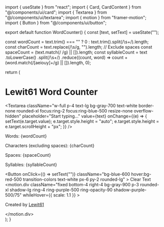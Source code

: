 import { useState } from "react";
import { Card, CardContent } from "@/components/ui/card";
import { Textarea } from "@/components/ui/textarea";
import { motion } from "framer-motion";
import { Button } from "@/components/ui/button";

export default function WordCounter() {
  const [text, setText] = useState("");

  const wordCount = text.trim() === "" ? 0 : text.trim().split(/\s+/).length;
  const charCount = text.replace(/\s/g, "").length; // Exclude spaces
  const spaceCount = (text.match(/ /g) || []).length;
  const syllableCount = text
    .toLowerCase()
    .split(/\s+/)
    .reduce((count, word) => count + (word.match(/[aeiouy]+/g) || []).length, 0);

  return (
    <div className="min-h-screen flex items-center justify-center bg-gradient-to-br from-purple-900 via-blue-900 to-black text-white p-4">
      <Card className="w-full max-w-2xl bg-gray-800 shadow-xl rounded-2xl p-6">
        <CardContent>
          <h1 className="text-3xl font-bold text-center mb-4">Lewit61 Word Counter</h1>
          <Textarea
            className="w-full p-4 text-lg bg-gray-700 text-white border-none rounded-xl focus:ring-2 focus:ring-blue-500 resize-none overflow-hidden"
            placeholder="Start typing..."
            value={text}
            onChange={(e) => {
              setText(e.target.value);
              e.target.style.height = "auto";
              e.target.style.height = e.target.scrollHeight + "px";
            }}
          />
          <div className="flex justify-between items-center mt-4">
            <p className="text-lg">Words: {wordCount}</p>
            <p className="text-lg">Characters (excluding spaces): {charCount}</p>
          </div>
          <div className="flex justify-between items-center mt-2">
            <p className="text-lg">Spaces: {spaceCount}</p>
            <p className="text-lg">Syllables: {syllableCount}</p>
          </div>
          <div className="flex justify-center mt-4">
            <Button
              onClick={() => setText("")}
              className="bg-blue-600 hover:bg-red-500 transition-colors text-white px-6 py-2 rounded-lg"
            >
              Clear Text
            </Button>
          </div>
        </CardContent>
      </Card>
      <motion.div
        className="fixed bottom-4 right-4 bg-gray-900 p-3 rounded-xl shadow-lg ring-4 ring-purple-500 ring-opacity-90 shadow-purple-500/75"
        whileHover={{ scale: 1.1 }}
      >
        <p className="text-sm text-gray-400">
          Created by 
          <a 
            href="https://lewit61productions.carrd.co" 
            target="_blank" 
            rel="noopener noreferrer" 
            className="text-blue-400 hover:underline ml-1"
          >
            Lewit61
          </a>
        </p>
      </motion.div>
    </div>
  );
}
